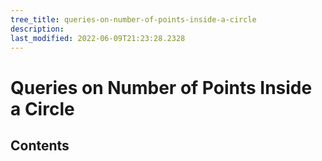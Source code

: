 ```yaml
---
tree_title: queries-on-number-of-points-inside-a-circle
description: 
last_modified: 2022-06-09T21:23:28.2328
---
```


# Queries on Number of Points Inside a Circle

## Contents
